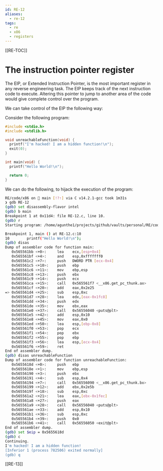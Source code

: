 ```yaml
---
id: RE-12
aliases:
  - re-12
tags:
  - re
  - x86
  - registers
---
```


[[RE-TOC]]

# The instruction pointer register

The EIP, or Extended Instruction Pointer, is the most important register in any reverse engineering task. The EIP keeps track of the next instruction code to execute. Altering this pointer to jump to another area of the code would give complete control over the program.

We can take control of the EIP the following way:

Consider the following program:

```c
#include <stdio.h>
#include <stdlib.h>

void unreachableFunction(void) {
  printf("I'm hacked! I am a hidden function!\n");
  exit(0);
}

int main(void) {
  printf("Hello World!\n");

  return 0;
}
```

We can do the following, to hijack the execution of the program:

```bash
RE/code/x86 on  main [!?⇡] via C v14.2.1-gcc took 1m31s
❯ gdb RE-12
(gdb) set disassembly-flavor intel
(gdb) b main
Breakpoint 1 at 0x11d4: file RE-12.c, line 10.
(gdb) r
Starting program: /home/agunthe1/projects/github/vaults/personal/RE/code/x86/RE-12

Breakpoint 1, main () at RE-12.c:10
10        printf("Hello World!\n");
(gdb) disas
Dump of assembler code for function main:
   0x565561bb <+0>:     lea    ecx,[esp+0x4]
   0x565561bf <+4>:     and    esp,0xfffffff0
   0x565561c2 <+7>:     push   DWORD PTR [ecx-0x4]
   0x565561c5 <+10>:    push   ebp
   0x565561c6 <+11>:    mov    ebp,esp
   0x565561c8 <+13>:    push   ebx
   0x565561c9 <+14>:    push   ecx
   0x565561ca <+15>:    call   0x565561f7 <__x86.get_pc_thunk.ax>
   0x565561cf <+20>:    add    eax,0x2e25
=> 0x565561d4 <+25>:    sub    esp,0xc
   0x565561d7 <+28>:    lea    edx,[eax-0x1fc8]
   0x565561dd <+34>:    push   edx
   0x565561de <+35>:    mov    ebx,eax
   0x565561e0 <+37>:    call   0x56556040 <puts@plt>
   0x565561e5 <+42>:    add    esp,0x10
   0x565561e8 <+45>:    mov    eax,0x0
   0x565561ed <+50>:    lea    esp,[ebp-0x8]
   0x565561f0 <+53>:    pop    ecx
   0x565561f1 <+54>:    pop    ebx
   0x565561f2 <+55>:    pop    ebp
   0x565561f3 <+56>:    lea    esp,[ecx-0x4]
   0x565561f6 <+59>:    ret
End of assembler dump.
(gdb) disas unreachableFunction
Dump of assembler code for function unreachableFunction:
   0x5655618d <+0>:     push   ebp
   0x5655618e <+1>:     mov    ebp,esp
   0x56556190 <+3>:     push   ebx
   0x56556191 <+4>:     sub    esp,0x4
   0x56556194 <+7>:     call   0x56556090 <__x86.get_pc_thunk.bx>
   0x56556199 <+12>:    add    ebx,0x2e5b
   0x5655619f <+18>:    sub    esp,0xc
   0x565561a2 <+21>:    lea    eax,[ebx-0x1fec]
   0x565561a8 <+27>:    push   eax
   0x565561a9 <+28>:    call   0x56556040 <puts@plt>
   0x565561ae <+33>:    add    esp,0x10
   0x565561b1 <+36>:    sub    esp,0xc
   0x565561b4 <+39>:    push   0x0
   0x565561b6 <+41>:    call   0x56556050 <exit@plt>
End of assembler dump.
(gdb) set $eip = 0x5655618d
(gdb) c
Continuing.
I'm hacked! I am a hidden function!
[Inferior 1 (process 782506) exited normally]
(gdb) q
```

[[RE-13]]
